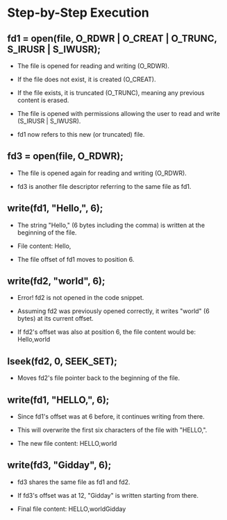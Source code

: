 # Step-by-Step Execution

## fd1 = open(file, O_RDWR | O_CREAT | O_TRUNC, S_IRUSR | S_IWUSR);

- The file is opened for reading and writing (O_RDWR).

- If the file does not exist, it is created (O_CREAT).

- If the file exists, it is truncated (O_TRUNC), meaning any previous content is erased.

- The file is opened with permissions allowing the user to read and write (S_IRUSR | S_IWUSR).

- fd1 now refers to this new (or truncated) file.

## fd3 = open(file, O_RDWR);

- The file is opened again for reading and writing (O_RDWR).

- fd3 is another file descriptor referring to the same file as fd1.

## write(fd1, "Hello,", 6);

- The string "Hello," (6 bytes including the comma) is written at the beginning of the file.

- File content: Hello,

- The file offset of fd1 moves to position 6.

## write(fd2, "world", 6);

- Error! fd2 is not opened in the code snippet.

- Assuming fd2 was previously opened correctly, it writes "world" (6 bytes) at its current offset.

- If fd2's offset was also at position 6, the file content would be: Hello,world

## lseek(fd2, 0, SEEK_SET);

- Moves fd2's file pointer back to the beginning of the file.

## write(fd1, "HELLO,", 6);

- Since fd1's offset was at 6 before, it continues writing from there.

- This will overwrite the first six characters of the file with "HELLO,".

- The new file content: HELLO,world

## write(fd3, "Gidday", 6);

- fd3 shares the same file as fd1 and fd2.

- If fd3's offset was at 12, "Gidday" is written starting from there.

- Final file content: HELLO,worldGidday